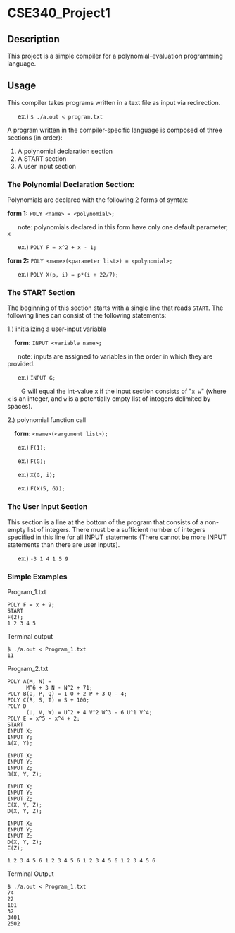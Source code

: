 # CSE340_Project1
## Description
This project is a simple compiler for a polynomial-evaluation programming language. 

## Usage
This compiler takes programs written in a text file as input via redirection.

&nbsp;&nbsp;&nbsp;&nbsp;&nbsp;&nbsp;ex.) ```$ ./a.out < program.txt```

A program written in the compiler-specific language is composed of three sections (in order):

1. A polynomial declaration section
2. A START section
3. A user input section

### The Polynomial Declaration Section:
Polynomials are declared with the following 2 forms of syntax:

**form 1:** ```POLY <name> = <polynomial>;```

&nbsp;&nbsp;&nbsp;&nbsp;&nbsp;&nbsp;note: polynomials declared in this form have only one default parameter, ```x```

&nbsp;&nbsp;&nbsp;&nbsp;&nbsp;&nbsp;ex.) ```POLY F = x^2 + x - 1;```

**form 2:** ```POLY <name>(<parameter list>) = <polynomial>;```

&nbsp;&nbsp;&nbsp;&nbsp;&nbsp;&nbsp;ex.) ```POLY X(p, i) = p*(i + 22/7);```
      
### The START Section
The beginning of this section starts with a single line that reads ```START```.
The following lines can consist of the following statements:
  
1.) initializing a user-input variable

&nbsp;&nbsp;&nbsp;&nbsp;**form:** ```INPUT <variable name>;```

&nbsp;&nbsp;&nbsp;&nbsp;&nbsp;&nbsp;note: inputs are assigned to variables in the order in which they are provided.

&nbsp;&nbsp;&nbsp;&nbsp;&nbsp;&nbsp;ex.) ```INPUT G;```

&nbsp;&nbsp;&nbsp;&nbsp;&nbsp;&nbsp;&nbsp;&nbsp;G will equal the int-value x if the input section consists of "```x w```" (where ```x``` is an integer, and ```w``` is a potentially empty list of integers delimited by spaces).

2.) polynomial function call 

&nbsp;&nbsp;&nbsp;&nbsp;**form:** ```<name>(<argument list>);```

&nbsp;&nbsp;&nbsp;&nbsp;&nbsp;&nbsp;ex.) ```F(1);```

&nbsp;&nbsp;&nbsp;&nbsp;&nbsp;&nbsp;ex.) ```F(G);```

&nbsp;&nbsp;&nbsp;&nbsp;&nbsp;&nbsp;ex.) ```X(G, i);```

&nbsp;&nbsp;&nbsp;&nbsp;&nbsp;&nbsp;ex.) ```F(X(5, G));```


### The User Input Section
This section is a line at the bottom of the program that consists of a non-empty list of integers.
There must be a sufficient number of integers specified in this line for all INPUT statements (There cannot be more INPUT statements than there are user inputs).
  
&nbsp;&nbsp;&nbsp;&nbsp;&nbsp;&nbsp;ex.) ```-3 1 4 1 5 9```

### Simple Examples
Program_1.txt
```
POLY F = x + 9;
START
F(2);
1 2 3 4 5
```
Terminal output
```
$ ./a.out < Program_1.txt
11
```  
Program_2.txt
```
POLY A(M, N) =
      M^6 + 3 N - N^2 + 71;
POLY B(O, P, Q) = 1 O + 2 P + 3 Q - 4;
POLY C(R, S, T) = S + 100;
POLY D
      (U, V, W) = U^2 + 4 V^2 W^3 - 6 U^1 V^4;
POLY E = x^5 - x^4 + 2;
START
INPUT X;
INPUT Y;
A(X, Y);

INPUT X;
INPUT Y;
INPUT Z;
B(X, Y, Z);

INPUT X;
INPUT Y;
INPUT Z;
C(X, Y, Z);
D(X, Y, Z);

INPUT X;
INPUT Y;
INPUT Z;
D(X, Y, Z);
E(Z);

1 2 3 4 5 6 1 2 3 4 5 6 1 2 3 4 5 6 1 2 3 4 5 6
```
Terminal Output
```
$ ./a.out < Program_1.txt
74
22
101
32
3401
2502
```
